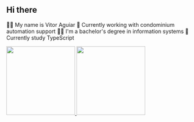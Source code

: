 ## Hi there

🙋‍♂️ My name is Vitor Aguiar
💼 Currently working with condominium automation support
👨‍🎓 I'm a bachelor's degree in information systems
📝 Currently study TypeScript

<a href="https://github.com/AguiarMS">
  <img height="180em" src="https://github-readme-stats.vercel.app/api?username=AguiarMS"&show_icons=true&theme=dracula&include_all_commits=true&count_private=true/>
  <img height="180em" src="https://github-readme-stats.vercel.app/api/top-langs/?username=AguiarMS&layout=compact&langs_count=16&theme=dracula"/>
</a>

